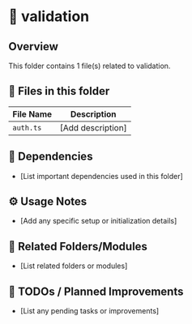 # 📂 validation

## Overview
This folder contains 1 file(s) related to validation.

## 📄 Files in this folder

| File Name | Description |
|-----------|-------------|
| `auth.ts` | [Add description] |

## 🔗 Dependencies
- [List important dependencies used in this folder]

## ⚙️ Usage Notes
- [Add any specific setup or initialization details]

## 🔄 Related Folders/Modules
- [List related folders or modules]

## 🚧 TODOs / Planned Improvements
- [List any pending tasks or improvements]
